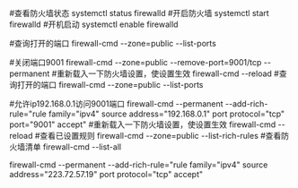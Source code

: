 #查看防火墙状态
systemctl status firewalld
#开启防火墙
systemctl start firewalld
#开机启动
systemctl enable firewalld

#查询打开的端口
firewall-cmd --zone=public --list-ports

#关闭端口9001
firewall-cmd --zone=public --remove-port=9001/tcp --permanent
#重新载入一下防火墙设置，使设置生效
firewall-cmd --reload
#查询打开的端口
firewall-cmd --zone=public --list-ports

#允许ip192.168.0.1访问9001端口
firewall-cmd --permanent --add-rich-rule="rule family="ipv4" source address="192.168.0.1" port protocol="tcp" port="9001" accept"
#重新载入一下防火墙设置，使设置生效
firewall-cmd --reload
#查看已设置规则
firewall-cmd --zone=public --list-rich-rules
#查看防火墙清单
firewall-cmd --list-all

firewall-cmd --permanent --add-rich-rule="rule family="ipv4" source address="223.72.57.19" port protocol="tcp"  accept"